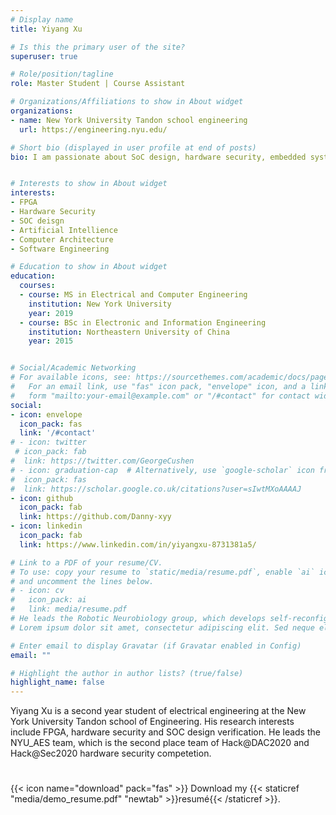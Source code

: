```yaml
---
# Display name
title: Yiyang Xu

# Is this the primary user of the site?
superuser: true

# Role/position/tagline
role: Master Student | Course Assistant 

# Organizations/Affiliations to show in About widget
organizations:
- name: New York University Tandon school engineering
  url: https://engineering.nyu.edu/

# Short bio (displayed in user profile at end of posts)
bio: I am passionate about SoC design, hardware security, embedded system and FPGA.I am familiiar with extensive cryto algorithm including DES, AES, SHA and attack strategies such as Scan Attack, Fault Attack and SAT Attack.Driving by passon in hardware security, I also dive myself into deep learning security. It allows me to lead developing a novel backdoor detector and implement fast gradient sign methods Attack on DNN.


# Interests to show in About widget
interests:
- FPGA
- Hardware Security
- SOC deisgn
- Artificial Intellience
- Computer Architecture
- Software Engineering

# Education to show in About widget
education:
  courses:
  - course: MS in Electrical and Computer Engineering
    institution: New York University
    year: 2019
  - course: BSc in Electronic and Information Engineering
    institution: Northeastern University of China
    year: 2015


# Social/Academic Networking
# For available icons, see: https://sourcethemes.com/academic/docs/page-builder/#icons
#   For an email link, use "fas" icon pack, "envelope" icon, and a link in the
#   form "mailto:your-email@example.com" or "/#contact" for contact widget.
social:
- icon: envelope
  icon_pack: fas
  link: '/#contact'
# - icon: twitter
 # icon_pack: fab
#  link: https://twitter.com/GeorgeCushen
# - icon: graduation-cap  # Alternatively, use `google-scholar` icon from `ai` icon pack
#  icon_pack: fas
#  link: https://scholar.google.co.uk/citations?user=sIwtMXoAAAAJ
- icon: github
  icon_pack: fab
  link: https://github.com/Danny-xyy
- icon: linkedin
  icon_pack: fab
  link: https://www.linkedin.com/in/yiyangxu-8731381a5/

# Link to a PDF of your resume/CV.
# To use: copy your resume to `static/media/resume.pdf`, enable `ai` icons in `params.toml`, 
# and uncomment the lines below.
# - icon: cv
#   icon_pack: ai
#   link: media/resume.pdf
# He leads the Robotic Neurobiology group, which develops self-reconfiguring robots, systems of self-organizing robots, and mobile sensor networks.
# Lorem ipsum dolor sit amet, consectetur adipiscing elit. Sed neque elit, tristique placerat feugiat ac, facilisis vitae arcu. Proin eget egestas augue. Praesent ut sem nec arcu pellentesque aliquet. Duis dapibus diam vel metus tempus vulputate.

# Enter email to display Gravatar (if Gravatar enabled in Config)
email: ""

# Highlight the author in author lists? (true/false)
highlight_name: false
---
```


Yiyang Xu is a second year student of electrical engineering at the New York University Tandon school of Engineering. His research interests include FPGA, hardware security and SOC design verification. He leads the NYU_AES team, which is the second place team of Hack@DAC2020 and Hack@Sec2020 hardware security competetion.

#

#

{{< icon name="download" pack="fas" >}} Download my {{< staticref "media/demo_resume.pdf" "newtab" >}}resumé{{< /staticref >}}.
